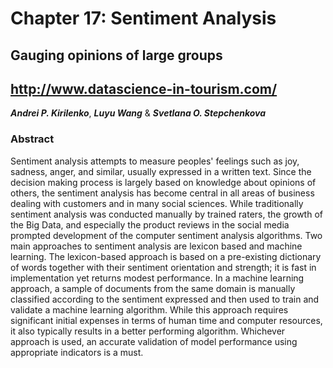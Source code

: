 # Chapter 17: Sentiment Analysis

## Gauging opinions of large groups
## http://www.datascience-in-tourism.com/

***Andrei P. Kirilenko***, ***Luyu Wang*** & ***Svetlana O. Stepchenkova***

### Abstract

Sentiment analysis attempts to measure peoples' feelings such as joy, sadness, anger, and similar, usually expressed in a written text. Since the decision making process is largely based on knowledge about opinions of others, the sentiment analysis has become central in all areas of business dealing with customers and in many social sciences. While traditionally sentiment analysis was conducted manually by trained raters, the growth of the Big Data, and especially the product reviews in the social media prompted development of the computer sentiment analysis algorithms. Two main approaches to sentiment analysis are lexicon based and machine learning. The lexicon-based approach is based on a pre-existing dictionary of words together with their sentiment orientation and strength; it is fast in implementation yet returns modest performance. In a machine learning approach, a sample of documents from the same domain is manually classified according to the sentiment expressed and then used to train and validate a machine learning algorithm. While this approach requires significant initial expenses in terms of human time and computer resources, it also typically results in a better performing algorithm. Whichever approach is used, an accurate validation of model performance using appropriate indicators is a must. 
